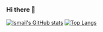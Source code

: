 ### Hi there 👋

[![Ismail's GitHub stats](https://github-readme-stats.vercel.app/api?username=Atralbus&count_private=true&show_icons=true)](https://github.com/Atralbus/github-readme-stats)
[![Top Langs](https://github-readme-stats.vercel.app/api/top-langs/?username=Atralbus)](https://github.com/Atralbus/github-readme-stats)


<!--
**Atralbus/Atralbus** is a ✨ _special_ ✨ repository because its `README.md` (this file) appears on your GitHub profile.

Here are some ideas to get you started:

- 🔭 I’m currently working on ...
- 🌱 I’m currently learning ...
- 👯 I’m looking to collaborate on ...
- 🤔 I’m looking for help with ...
- 💬 Ask me about ...
- 📫 How to reach me: ...
- 😄 Pronouns: ...
- ⚡ Fun fact: ...
-->
